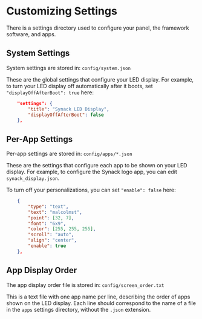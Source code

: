 # Customizing Settings

There is a settings directory used to configure your panel, the framework software, and apps.

## System Settings

System settings are stored in: `config/system.json`

These are the global settings that configure your LED display. For example, to turn your LED display off automatically after it boots, set `"displayOffAfterBoot": true` here:

```json
    "settings": {
        "title": "Synack LED Display",
        "displayOffAfterBoot": false
    },
```

## Per-App Settings

Per-app settings are stored in: `config/apps/*.json`

These are the settings that configure each app to be shown on your LED display. For example, to configure the Synack logo app, you can edit `synack_display.json`.

To turn off your personalizations, you can set `"enable": false` here:

```json
    {
        "type": "text",
        "text": "malcolmst",
        "point": [32, 7],
        "font": "6x9",
        "color": [255, 255, 255],
        "scroll": "auto",
        "align": "center",
        "enable": true
    },
```

## App Display Order

The app display order file is stored in: `config/screen_order.txt`

This is a text file with one app name per line, describing the order of apps shown on the LED display. Each line should correspond to the name of a file in the `apps` settings directory, without the `.json` extension.
